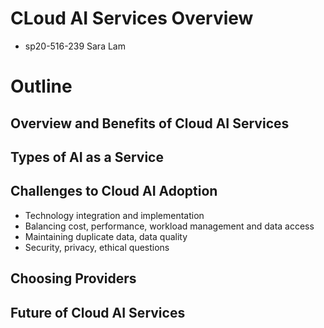 # CLoud AI Services Overview

* sp20-516-239 Sara Lam

# Outline

## Overview and Benefits of Cloud AI Services

## Types of AI as a Service

## Challenges to Cloud AI Adoption

* Technology integration and implementation
* Balancing cost, performance, workload management and data access
* Maintaining duplicate data, data quality
* Security, privacy, ethical questions

## Choosing Providers

## Future of Cloud AI Services

